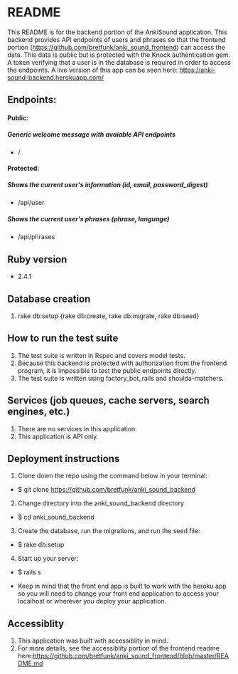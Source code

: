 # README
This README is for the backend portion of the AnkiSound application.  This backend provides API endpoints of users and phrases so that the frontend portion (https://github.com/bretfunk/anki_sound_frontend) can access the data.  This data is public but is protected with the Knock authentication gem.  A token verifying that a user is in the database is required in order to access the endpoints.  A live version of this app can be seen here: https://anki-sound-backend.herokuapp.com/

## Endpoints:

#### Public:
##### Generic welcome message with avaiable API endpoints
* /

#### Protected:

##### Shows the current user's information (id, email, password_digest)
* /api/user

##### Shows the current user's phrases (phrase, language)
* /api/phrases


## Ruby version
* 2.4.1

## Database creation
1.   rake db:setup {rake db:create, rake db:migrate, rake db:seed}

## How to run the test suite
1. The test suite is written in Rspec and covers model tests.
2. Because this backend is protected with authorization from the frontend program, it is impossible to test the public endpoints directly.
3. The test suite is written using factory_bot_rails and shoulda-matchers.

## Services (job queues, cache servers, search engines, etc.)
1. There are no services in this application.
2. This application is API only.

## Deployment instructions

1. Clone down the repo using the command below in your terminal:
- $ git clone https://github.com/bretfunk/anki_sound_backend

2. Change directory into the anki_sound_backend directory
- $ cd anki_sound_backend

3. Create the database, run the migrations, and run the seed file:
- $ rake db:setup

4. Start up your server:
- $ rails s

* Keep in mind that the front end app is built to work with the heroku app so you will need to change your front end application to access your localhost or wherever you deploy your application.

## Accessiblity
1. This application was built with accessiblity in mind.
2. For more details, see the accessiblity portion of the frontend readme here:https://github.com/bretfunk/anki_sound_frontend/blob/master/README.md

<!--* ...-->
